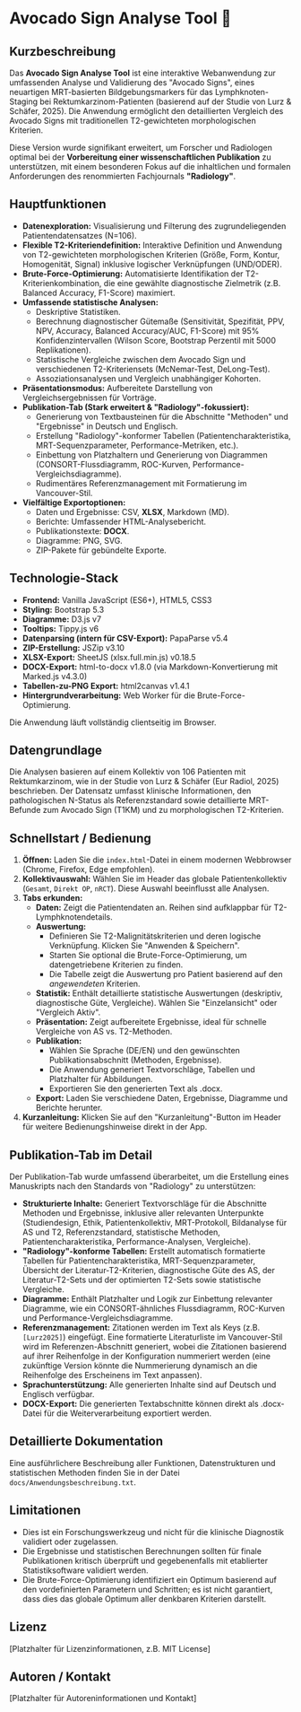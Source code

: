 # Avocado Sign Analyse Tool 🥑

## Kurzbeschreibung

Das **Avocado Sign Analyse Tool** ist eine interaktive Webanwendung zur umfassenden Analyse und Validierung des "Avocado Signs", eines neuartigen MRT-basierten Bildgebungsmarkers für das Lymphknoten-Staging bei Rektumkarzinom-Patienten (basierend auf der Studie von Lurz & Schäfer, 2025). Die Anwendung ermöglicht den detaillierten Vergleich des Avocado Signs mit traditionellen T2-gewichteten morphologischen Kriterien.

Diese Version wurde signifikant erweitert, um Forscher und Radiologen optimal bei der **Vorbereitung einer wissenschaftlichen Publikation** zu unterstützen, mit einem besonderen Fokus auf die inhaltlichen und formalen Anforderungen des renommierten Fachjournals **"Radiology"**.

## Hauptfunktionen

* **Datenexploration:** Visualisierung und Filterung des zugrundeliegenden Patientendatensatzes (N=106).
* **Flexible T2-Kriteriendefinition:** Interaktive Definition und Anwendung von T2-gewichteten morphologischen Kriterien (Größe, Form, Kontur, Homogenität, Signal) inklusive logischer Verknüpfungen (UND/ODER).
* **Brute-Force-Optimierung:** Automatisierte Identifikation der T2-Kriterienkombination, die eine gewählte diagnostische Zielmetrik (z.B. Balanced Accuracy, F1-Score) maximiert.
* **Umfassende statistische Analysen:**
    * Deskriptive Statistiken.
    * Berechnung diagnostischer Gütemaße (Sensitivität, Spezifität, PPV, NPV, Accuracy, Balanced Accuracy/AUC, F1-Score) mit 95% Konfidenzintervallen (Wilson Score, Bootstrap Perzentil mit 5000 Replikationen).
    * Statistische Vergleiche zwischen dem Avocado Sign und verschiedenen T2-Kriteriensets (McNemar-Test, DeLong-Test).
    * Assoziationsanalysen und Vergleich unabhängiger Kohorten.
* **Präsentationsmodus:** Aufbereitete Darstellung von Vergleichsergebnissen für Vorträge.
* **Publikation-Tab (Stark erweitert & "Radiology"-fokussiert):**
    * Generierung von Textbausteinen für die Abschnitte "Methoden" und "Ergebnisse" in Deutsch und Englisch.
    * Erstellung "Radiology"-konformer Tabellen (Patientencharakteristika, MRT-Sequenzparameter, Performance-Metriken, etc.).
    * Einbettung von Platzhaltern und Generierung von Diagrammen (CONSORT-Flussdiagramm, ROC-Kurven, Performance-Vergleichsdiagramme).
    * Rudimentäres Referenzmanagement mit Formatierung im Vancouver-Stil.
* **Vielfältige Exportoptionen:**
    * Daten und Ergebnisse: CSV, **XLSX**, Markdown (MD).
    * Berichte: Umfassender HTML-Analysebericht.
    * Publikationstexte: **DOCX**.
    * Diagramme: PNG, SVG.
    * ZIP-Pakete für gebündelte Exporte.

## Technologie-Stack

* **Frontend:** Vanilla JavaScript (ES6+), HTML5, CSS3
* **Styling:** Bootstrap 5.3
* **Diagramme:** D3.js v7
* **Tooltips:** Tippy.js v6
* **Datenparsing (intern für CSV-Export):** PapaParse v5.4
* **ZIP-Erstellung:** JSZip v3.10
* **XLSX-Export:** SheetJS (xlsx.full.min.js) v0.18.5
* **DOCX-Export:** html-to-docx v1.8.0 (via Markdown-Konvertierung mit Marked.js v4.3.0)
* **Tabellen-zu-PNG Export:** html2canvas v1.4.1
* **Hintergrundverarbeitung:** Web Worker für die Brute-Force-Optimierung.

Die Anwendung läuft vollständig clientseitig im Browser.

## Datengrundlage

Die Analysen basieren auf einem Kollektiv von 106 Patienten mit Rektumkarzinom, wie in der Studie von Lurz & Schäfer (Eur Radiol, 2025) beschrieben. Der Datensatz umfasst klinische Informationen, den pathologischen N-Status als Referenzstandard sowie detaillierte MRT-Befunde zum Avocado Sign (T1KM) und zu morphologischen T2-Kriterien.

## Schnellstart / Bedienung

1.  **Öffnen:** Laden Sie die `index.html`-Datei in einem modernen Webbrowser (Chrome, Firefox, Edge empfohlen).
2.  **Kollektivauswahl:** Wählen Sie im Header das globale Patientenkollektiv (`Gesamt`, `Direkt OP`, `nRCT`). Diese Auswahl beeinflusst alle Analysen.
3.  **Tabs erkunden:**
    * **Daten:** Zeigt die Patientendaten an. Reihen sind aufklappbar für T2-Lymphknotendetails.
    * **Auswertung:**
        * Definieren Sie T2-Malignitätskriterien und deren logische Verknüpfung. Klicken Sie "Anwenden & Speichern".
        * Starten Sie optional die Brute-Force-Optimierung, um datengetriebene Kriterien zu finden.
        * Die Tabelle zeigt die Auswertung pro Patient basierend auf den *angewendeten* Kriterien.
    * **Statistik:** Enthält detaillierte statistische Auswertungen (deskriptiv, diagnostische Güte, Vergleiche). Wählen Sie "Einzelansicht" oder "Vergleich Aktiv".
    * **Präsentation:** Zeigt aufbereitete Ergebnisse, ideal für schnelle Vergleiche von AS vs. T2-Methoden.
    * **Publikation:**
        * Wählen Sie Sprache (DE/EN) und den gewünschten Publikationsabschnitt (Methoden, Ergebnisse).
        * Die Anwendung generiert Textvorschläge, Tabellen und Platzhalter für Abbildungen.
        * Exportieren Sie den generierten Text als .docx.
    * **Export:** Laden Sie verschiedene Daten, Ergebnisse, Diagramme und Berichte herunter.
4.  **Kurzanleitung:** Klicken Sie auf den "Kurzanleitung"-Button im Header für weitere Bedienungshinweise direkt in der App.

## Publikation-Tab im Detail

Der Publikation-Tab wurde umfassend überarbeitet, um die Erstellung eines Manuskripts nach den Standards von "Radiology" zu unterstützen:
* **Strukturierte Inhalte:** Generiert Textvorschläge für die Abschnitte Methoden und Ergebnisse, inklusive aller relevanten Unterpunkte (Studiendesign, Ethik, Patientenkollektiv, MRT-Protokoll, Bildanalyse für AS und T2, Referenzstandard, statistische Methoden, Patientencharakteristika, Performance-Analysen, Vergleiche).
* **"Radiology"-konforme Tabellen:** Erstellt automatisch formatierte Tabellen für Patientencharakteristika, MRT-Sequenzparameter, Übersicht der Literatur-T2-Kriterien, diagnostische Güte des AS, der Literatur-T2-Sets und der optimierten T2-Sets sowie statistische Vergleiche.
* **Diagramme:** Enthält Platzhalter und Logik zur Einbettung relevanter Diagramme, wie ein CONSORT-ähnliches Flussdiagramm, ROC-Kurven und Performance-Vergleichsdiagramme.
* **Referenzmanagement:** Zitationen werden im Text als Keys (z.B. `[Lurz2025]`) eingefügt. Eine formatierte Literaturliste im Vancouver-Stil wird im Referenzen-Abschnitt generiert, wobei die Zitationen basierend auf ihrer Reihenfolge in der Konfiguration nummeriert werden (eine zukünftige Version könnte die Nummerierung dynamisch an die Reihenfolge des Erscheinens im Text anpassen).
* **Sprachunterstützung:** Alle generierten Inhalte sind auf Deutsch und Englisch verfügbar.
* **DOCX-Export:** Die generierten Textabschnitte können direkt als .docx-Datei für die Weiterverarbeitung exportiert werden.

## Detaillierte Dokumentation

Eine ausführlichere Beschreibung aller Funktionen, Datenstrukturen und statistischen Methoden finden Sie in der Datei `docs/Anwendungsbeschreibung.txt`.

## Limitationen

* Dies ist ein Forschungswerkzeug und nicht für die klinische Diagnostik validiert oder zugelassen.
* Die Ergebnisse und statistischen Berechnungen sollten für finale Publikationen kritisch überprüft und gegebenenfalls mit etablierter Statistiksoftware validiert werden.
* Die Brute-Force-Optimierung identifiziert ein Optimum basierend auf den vordefinierten Parametern und Schritten; es ist nicht garantiert, dass dies das globale Optimum aller denkbaren Kriterien darstellt.

## Lizenz

[Platzhalter für Lizenzinformationen, z.B. MIT License]

## Autoren / Kontakt

[Platzhalter für Autoreninformationen und Kontakt]
